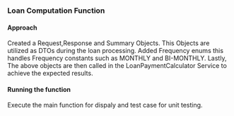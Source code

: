 ### Loan Computation Function
#### Approach

Created a Request,Response and Summary Objects. This Objects are utilized as DTOs during the loan processing.
Added Frequency enums this handles Frequency constants such as MONTHLY and BI-MONTHLY.
Lastly, The above objects are then called in the LoanPaymentCalculator Service to achieve the expected results.

#### Running the function
Execute the main function for dispaly and test case for unit testing.
